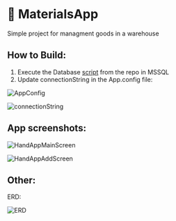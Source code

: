 # 🔨 MaterialsApp

<p>Simple project for managment goods in a warehouse</p>

## How to Build:
1. Execute the Database [script](https://github.com/spacebagel/MaterialsApp/tree/master/Database) from the repo in MSSQL
2. Update connectionString in the App.config file:

![AppConfig](https://github.com/spacebagel/MaterialsApp/assets/165411846/6d4bde5c-a07a-4bcc-80b2-fd7cba6c2e1a)

![connectionString](https://github.com/spacebagel/MaterialsApp/assets/165411846/8fcf4d73-ac51-4c02-8b94-33daff5c0956)

## App screenshots: 
![HandAppMainScreen](https://github.com/spacebagel/MaterialsApp/assets/165411846/0ee5bd55-9e27-4542-86c0-88872f4487f9)

![HandAppAddScreen](https://github.com/spacebagel/MaterialsApp/assets/165411846/036eedd9-da12-41ad-952a-ec6d9f256c89)

## Other:
<p>ERD:</p>

![ERD](https://github.com/spacebagel/MaterialsApp/assets/165411846/bd55f662-5cdb-4859-b7f2-da9d1550b9c2)
